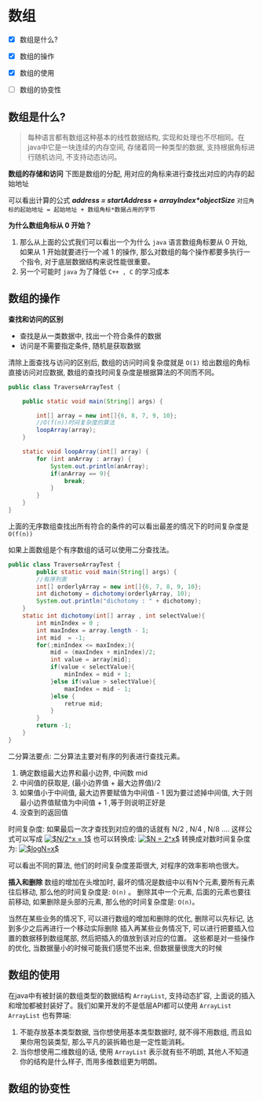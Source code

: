# 数组

- [x] 数组是什么?
- [x] 数组的操作
- [x] 数组的使用
- [ ] 数组的协变性


## 数组是什么?
> 每种语言都有数组这种基本的线性数据结构, 实现和处理也不尽相同。在java中它是一块连续的内存空间, 存储着同一种类型的数据, 支持根据角标进行随机访问, 不支持动态访问。

**数组的存储和访问**
下图是数组的分配, 用对应的角标来进行查找出对应的内存的起始地址

[]()

可以看出计算的公式 ***address = startAddress + arrayIndex\*objectSize*** `对应角标的起始地址 = 起始地址 + 数组角标*数据占用的字节` 

**为什么数组角标从 0 开始？**
1. 那么从上面的公式我们可以看出一个为什么 `java` 语言数组角标要从 0 开始, 如果从 1 开始就要进行一个减 1 的操作, 那么对数组的每个操作都要多执行一个指令, 对于底层数据结构来说性能很重要。
2. 另一个可能时 `java` 为了降低 `C++ , C` 的学习成本


## 数组的操作

**查找和访问的区别**
* 查找是从一类数据中, 找出一个符合条件的数据 
* 访问是不需要指定条件, 随机是获取数据


清除上面查找与访问的区别后, 数组的访问时间复杂度就是 `O(1)` 给出数组的角标直接访问对应数据, 数组的查找时间复杂度是根据算法的不同而不同。

```java
public class TraverseArrayTest {

    public static void main(String[] args) {

        int[] array = new int[]{6, 8, 7, 9, 10};
        //O(f(n))时间复杂度的算法
        loopArray(array);
    }

    static void loopArray(int[] array) {
        for (int anArray : array) {
            System.out.println(anArray);
            if(anArray == 9){
                break;
            }
        }
    }
}
```
上面的无序数组查找出所有符合的条件的可以看出最差的情况下的时间复杂度是 `O(f(n))` 

如果上面数组是个有序数组的话可以使用二分查找法。

```java
public class TraverseArrayTest {
        public static void main(String[] args) {
        //有序列表
        int[] orderlyArray = new int[]{6, 7, 8, 9, 10};
        int dichotomy = dichotomy(orderlyArray, 10);
        System.out.println("dichotomy : " + dichotomy);
    }
    static int dichotomy(int[] array , int selectValue){
        int minIndex = 0 ;
        int maxIndex = array.length - 1;
        int mid  = -1;
        for(;minIndex <= maxIndex;){
            mid = (maxIndex + minIndex)/2;
            int value = array[mid];
            if(value < selectValue){
                minIndex = mid + 1;
            }else if(value > selectValue){
                maxIndex = mid - 1;
            }else {
                retrue mid;
            }
        }
        return -1;
    }
}    
```
二分算法要点:
二分算法主要对有序的列表进行查找元素。

1. 确定数组最大边界和最小边界, 中间数 mid
2. 中间值的获取是, (最小边界值 + 最大边界值)/2 
3. 如果值小于中间值, 最大边界要赋值为中间值 - 1 因为要过滤掉中间值, 大于则最小边界值赋值为中间值 + 1 ,等于则说明正好是
4. 没查到的返回值

时间复杂度:
如果最后一次才查找到对应的值的话就有 N/2 , N/4 , N/8 .... 这样公式可以写成 <a href="https://www.codecogs.com/eqnedit.php?latex=$N/2^x&space;=&space;1$" target="_blank"><img src="https://latex.codecogs.com/gif.latex?$N/2^x&space;=&space;1$" title="$N/2^x = 1$" /></a>   也可以转换成: <a href="https://www.codecogs.com/eqnedit.php?latex=$N&space;=&space;2^x$" target="_blank"><img src="https://latex.codecogs.com/gif.latex?$N&space;=&space;2^x$" title="$N = 2^x$" /></a>  转换成对数时间复杂度为: <a href="https://www.codecogs.com/eqnedit.php?latex=$logN=x$" target="_blank"><img src="https://latex.codecogs.com/gif.latex?$logN=x$" title="$logN=x$" /></a>

可以看出不同的算法, 他们的时间复杂度差距很大, 对程序的效率影响也很大。

**插入和删除**
数组的增加在头增加时, 最坏的情况是数组中以有N个元素,要所有元素往后移动, 那么他的时间复杂度是: `O(n)` 。
删除其中一个元素, 后面的元素也要往前移动, 如果删除是头部的元素, 那么他的时间复杂度是: `O(n)`。

当然在某些业务的情况下, 可以进行数组的增加和删除的优化, 删除可以先标记, 达到多少之后再进行一个移动实际删除
插入再某些业务情况下, 可以进行把要插入位置的数据移到数组尾部, 然后把插入的值放到该对应的位置。
这些都是对一些操作的优化, 当数据量小的时候可能我们感觉不出来, 但数据量很庞大的时候

## 数组的使用

在java中有被封装的数组类型的数据结构 `ArrayList`, 支持动态扩容, 上面说的插入和增加都被封装好了。我们如果开发的不是低层API都可以使用 `ArrayList` `ArrayList` 也有弊端:
1. 不能存放基本类型数据, 当你想使用基本类型数据时, 就不得不用数组, 而且如果你用包装类型, 那么平凡的装拆箱也是一定性能消耗。
2. 当你想使用二维数组的话, 使用 `ArrayList` 表示就有些不明朗, 其他人不知道你的结构是什么样子, 而用多维数组更为明朗。

## 数组的协变性







